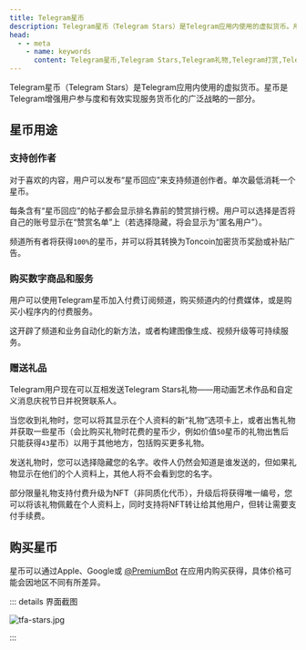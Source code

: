 ```yaml
---
title: Telegram星币
description: Telegram星币（Telegram Stars）是Telegram应用内使用的虚拟货币。用户可以使用星币支持创作者、赠送礼品、购买数字商品和服务等。
head:
  - - meta
    - name: keywords
      content: Telegram星币,Telegram Stars,Telegram礼物,Telegram打赏,Telegram赠送礼物,TG星币,TG Stars,TG礼物,TG打赏,TG赠送礼物,电报星币,电报Stars,电报礼物,电报打赏,电报赠送礼物
---
```


Telegram星币（Telegram Stars）是Telegram应用内使用的虚拟货币。星币是Telegram增强用户参与度和有效实现服务货币化的广泛战略的一部分。

## 星币用途

### 支持创作者

对于喜欢的内容，用户可以发布“星币回应”来支持频道创作者。单次最低消耗一个星币。

每条含有“星币回应”的帖子都会显示排名靠前的赞赏排行榜。用户可以选择是否将自己的账号显示在“赞赏名单”上（若选择隐藏，将会显示为“匿名用户”）。

频道所有者将获得`100%`的星币，并可以将其转换为Toncoin加密货币奖励或补贴广告。

### 购买数字商品和服务

用户可以使用Telegram星币加入付费订阅频道，购买频道内的付费媒体，或是购买小程序内的付费服务。

这开辟了频道和业务自动化的新方法，或者构建图像生成、视频升级等可持续服务。

### 赠送礼品

Telegram用户现在可以互相发送Telegram Stars礼物——用动画艺术作品和自定义消息庆祝节日并祝贺联系人。

当您收到礼物时，您可以将其显示在个人资料的新“礼物”选项卡上，或者出售礼物并获取一些星币（会比购买礼物时花费的星币少，例如价值`50`星币的礼物出售后只能获得`43`星币）以用于其他地方，包括购买更多礼物。

发送礼物时，您可以选择隐藏您的名字。收件人仍然会知道是谁发送的，但如果礼物显示在他们的个人资料上，其他人将不会看到您的名字。

部分限量礼物支持付费升级为NFT（非同质化代币），升级后将获得唯一编号，您可以将该礼物佩戴在个人资料上，同时支持将NFT转让给其他用户，但转让需要支付手续费。

## 购买星币

星币可以通过Apple、Google或 [@PremiumBot](https://t.me/PremiumBot) 在应用内购买获得，具体价格可能会因地区不同有所差异。

::: details 界面截图

![tfa-stars.jpg](https://cdn.jsdelivr.net/gh/tgwiki/images/tfa/stars.jpg)

:::